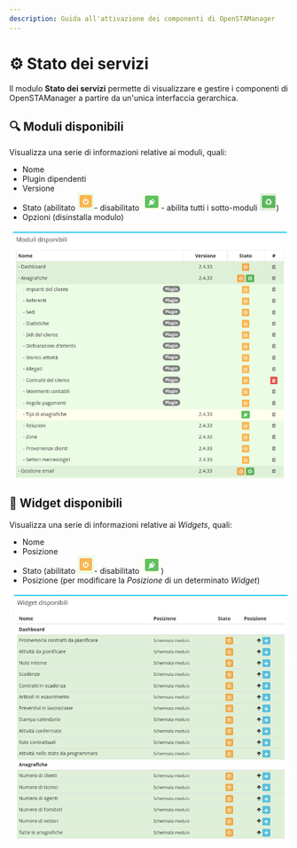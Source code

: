 ```yaml
---
description: Guida all'attivazione dei componenti di OpenSTAManager
---
```


# ⚙ Stato dei servizi

Il modulo **Stato dei servizi** permette di visualizzare e gestire i componenti di OpenSTAManager a partire da un'unica interfaccia gerarchica.

## 🔍 Moduli disponibili

Visualizza una serie di informazioni relative ai moduli, quali:

* Nome
* Plugin dipendenti
* Versione
* Stato (abilitato <img src="../../.gitbook/assets/immagine (23).png" alt="" data-size="line">- disabilitato <img src="../../.gitbook/assets/immagine (48).png" alt="" data-size="line">- abilita tutti i sotto-moduli ![](<../../.gitbook/assets/immagine (31).png>))
* Opzioni (disinstalla modulo)

![](<../../.gitbook/assets/immagine (36).png>)

## 👾 Widget disponibili

Visualizza una serie di informazioni relative ai _Widgets_, quali:

* Nome
* Posizione
* Stato (abilitato <img src="../../.gitbook/assets/immagine (23).png" alt="" data-size="line">- disabilitato <img src="../../.gitbook/assets/immagine (48).png" alt="" data-size="line">)
* Posizione (per modificare la _Posizione_ di un determinato _Widget_)

![](<../../.gitbook/assets/immagine (40).png>)
